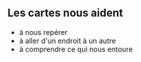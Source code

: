 ##  Les cartes nous aident

 - à nous repérer <!-- .element: class="fragment" -->
 - à aller d'un endroit à un autre <!-- .element: class="fragment" -->
 - à comprendre ce qui nous entoure <!-- .element: class="fragment" -->
